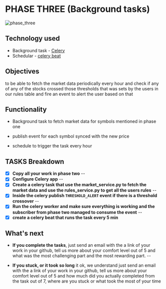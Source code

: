 # PHASE THREE (Background tasks)

![phase_three](../imgs/phase-three.jpg)

## Technology used

* Background task - [Celery](https://docs.celeryq.dev/en/stable/getting-started/first-steps-with-celery.html)
* Schedular - [celery beat](https://docs.celeryq.dev/en/stable/userguide/periodic-tasks.html)

## Objectives

to be able to fetch the market data periodically every hour and check if any of any of the stocks crossed those thresholds that was sets by the users in our rules table and fire an event to alert the user based on that

## Functionality

* Background task to fetch market data for symbols mentioned in phase one

* publish event for each symbol synced with the new price

* schedule to trigger the task every hour

## TASKS Breakdown

- [x] **Copy all your work in phase two**
--
- [x] **Configure Celery app**
--
- [x] **Create a celery task that use the market_service.py to fetch the market data and use the rules_service.py to get all the users rules**
--
- [x] **Inside the celery publish `THRESHOLD_ALERT` event if there is a threshold crossover**
--
- [x] **Run the celery worker and make sure everything is working and the subscriber from phase two managed to consume the event**
--
- [x] **create a celery beat that runs the task every 5 min**

## What's next

* **If you complete the tasks**, just send an email with the a link of your work in your github, tell us more about your comfort level out of 5 and what was the most challenging part and the most rewarding part.
--

* **If you stuck, or it took so long** it ok, we understand just send an email with the a link of your work in your github, tell us more about your comfort level out of 5 and how much did you actually completed from the task out of 7, where are you stuck or what took the most of your time
